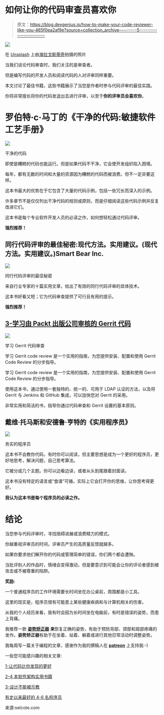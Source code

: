 # 如何让你的代码审查员喜欢你

> 原文：<https://blog.devgenius.io/how-to-make-your-code-reviewer-like-you-465f0ea2af9e?source=collection_archive---------5----------------------->

![](img/19b348fba3b743a7fe4aa7fbb5c02535.png)

在 [Unsplash](https://unsplash.com?utm_source=medium&utm_medium=referral) 上由[海拉戈斯蒂奇](https://unsplash.com/@heylagostechie?utm_source=medium&utm_medium=referral)拍摄的照片

当我们谈论代码审查时，我们关注的是审查者。

但是编写代码的开发人员和阅读代码的人对评审同样重要。

本文讨论了最佳书籍，这些书籍展示了当您是作者时参与代码评审的最佳实践。

你将非常擅长将你的代码发送出去进行评审，以至于**你的评审员会喜欢你**。

# 罗伯特·c·马丁的《干净的代码:敏捷软件工艺手册》

![](img/5258dce940933a0d7b5036a677cda0c9.png)

干净的代码

即使是糟糕的代码也能运行。但是如果代码不干净，它会使开发组织陷入困境。

每年，都有无数的时间和大量的资源因为糟糕的代码而被浪费。但不一定非要这样。

这本书最大的优势在于它包含了大量的代码示例，包括一些冗长而深入的示例。

许多章节不是仅仅列出干净代码的规则或原则，而是仔细阅读这些代码示例并反复改进它们。

这本书是每个专业软件开发人员的必读之作，如何想轻松通过代码评审。

**强烈推荐！**

## 同行代码评审的最佳秘密:现代方法。实用建议。(现代方法。实用建议。)Smart Bear Inc.

![](img/9316e77cf047af55ff0cc63dc1d80b1b.png)

同行代码评审的最佳秘密

来自行业专家的十篇实用文章，给出了有效的同行代码评审的具体技术。

这本书好看又短；它为代码审查提供了可行且有用的提示。

**强烈推荐！**

## [3-学习由 Packt 出版公司审核的 Gerrit 代码](https://amzn.to/2KbV4su)

![](img/0ea86844843b1043498212a814b4d5c0.png)

学习 Gerrit 代码审查

学习 Gerrit code review 是一个实用的指南，为您提供安装、配置和使用 Gerrit Code Review 的分步指导。

学习 Gerrit code review 是一个实用的指南，为您提供安装、配置和使用 Gerrit Code Review 的分步指导。

使用这本书，通过使用一套独特的、统一的、可用于 LDAP 认证的方法，以及将 Gerrit 与 Jenkins 和 GitHub 集成，可以加快您对 Gerrit 的采用。

非常实用和简洁的书，指导你通过代码审查和 Gerrit 设置的基本原则。

## 戴维·托马斯和安德鲁·亨特的《实用程序员》

![](img/fad69b8433a67e4f28f6b70e3655aad2.png)

务实的程序员

这本书不会教你代码，有时你可以阅读，但主要思想是成为一个更好的程序员，更好地思考，解决问题，自己思考算法。

它被分成几个主题。你可以边看边读，或者从头到尾跟着封面读。

这本书没有特定的语言或“食谱”可循，实际上它会打开你的思维，让你思考得更好。

**我认为这本书是每个程序员的必读之作。**

# 结论

当您参与代码评审时，寻找阻碍进展或浪费精力的模式。

你越重视评审员的时间，评审员产生的高质量反馈就越多。

如果你要求他们解开你的代码或管理简单的错误，你们两个都会遭殃。

当批评别人的作品时，情绪会变得激动，但是要意识到可能会让你的评论者感到被攻击或不被尊重的陷阱。

**奖励:**

一个普通程序员的工作环境需要长时间坐在办公桌前，周围都是小工具。

这里的现实是，程序员很有可能患上某些健康疾病和与计算机相关的伤害。

从我的个人经历来看，我有时会因为长时间坐在电脑前，有时是错误的姿势，而患上背痛。

我推荐一款 [**姿势矫正器**](https://amzn.to/3lPCzYl) **来**恢复正确的姿势，有助于预防背部、颈部和肩部疼痛的发作。**姿势矫正器**有助于在坐着、站着、躺着或进行其他日常活动时调整姿势。

我每周写一篇关于编程的文章，感谢作为我的撰稿人在 [**patreon**](https://www.patreon.com/zelakioui) 上支持我:-)

一些您可能感兴趣的相关文章:

[1-让代码比你发现的更好](https://selcote.com/2020/12/07/make-the-code-better-than-you-found-it/)

[2–4 本软件架构实用书籍](https://selcote.com/2020/08/12/4-practical-books-for-software-architecture/)

[3-设计不能被示教](https://selcote.com/2020/06/17/the-design-cannot-be-taught/)

[有史以来最好的 4-6 名程序员](https://selcote.com/2020/10/27/6-best-programmers-of-all-time/)

来源:selcote.com
